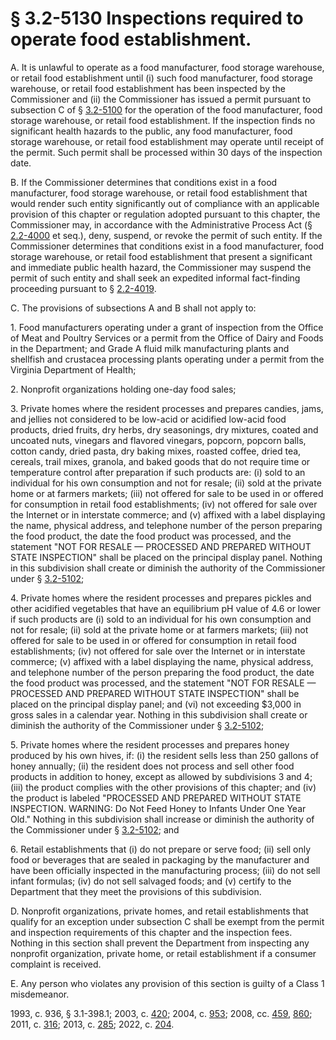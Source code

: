 # § 3.2-5130 Inspections required to operate food establishment.

<p>A. It is unlawful to operate as a food manufacturer, food storage warehouse, or retail food establishment until (i) such food manufacturer, food storage warehouse, or retail food establishment has been inspected by the Commissioner and (ii) the Commissioner has issued a permit pursuant to subsection C of § <a href='/vacode/3.2-5100/'>3.2-5100</a> for the operation of the food manufacturer, food storage warehouse, or retail food establishment. If the inspection finds no significant health hazards to the public, any food manufacturer, food storage warehouse, or retail food establishment may operate until receipt of the permit. Such permit shall be processed within 30 days of the inspection date.</p><p>B. If the Commissioner determines that conditions exist in a food manufacturer, food storage warehouse, or retail food establishment that would render such entity significantly out of compliance with an applicable provision of this chapter or regulation adopted pursuant to this chapter, the Commissioner may, in accordance with the Administrative Process Act (§ <a href='/vacode/2.2-4000/'>2.2-4000</a> et seq.), deny, suspend, or revoke the permit of such entity. If the Commissioner determines that conditions exist in a food manufacturer, food storage warehouse, or retail food establishment that present a significant and immediate public health hazard, the Commissioner may suspend the permit of such entity and shall seek an expedited informal fact-finding proceeding pursuant to § <a href='/vacode/2.2-4019/'>2.2-4019</a>.</p><p>C. The provisions of subsections A and B shall not apply to:</p><p>1. Food manufacturers operating under a grant of inspection from the Office of Meat and Poultry Services or a permit from the Office of Dairy and Foods in the Department; and Grade A fluid milk manufacturing plants and shellfish and crustacea processing plants operating under a permit from the Virginia Department of Health;</p><p>2. Nonprofit organizations holding one-day food sales;</p><p>3. Private homes where the resident processes and prepares candies, jams, and jellies not considered to be low-acid or acidified low-acid food products, dried fruits, dry herbs, dry seasonings, dry mixtures, coated and uncoated nuts, vinegars and flavored vinegars, popcorn, popcorn balls, cotton candy, dried pasta, dry baking mixes, roasted coffee, dried tea, cereals, trail mixes, granola, and baked goods that do not require time or temperature control after preparation if such products are: (i) sold to an individual for his own consumption and not for resale; (ii) sold at the private home or at farmers markets; (iii) not offered for sale to be used in or offered for consumption in retail food establishments; (iv) not offered for sale over the Internet or in interstate commerce; and (v) affixed with a label displaying the name, physical address, and telephone number of the person preparing the food product, the date the food product was processed, and the statement "NOT FOR RESALE — PROCESSED AND PREPARED WITHOUT STATE INSPECTION" shall be placed on the principal display panel. Nothing in this subdivision shall create or diminish the authority of the Commissioner under § <a href='/vacode/3.2-5102/'>3.2-5102</a>;</p><p>4. Private homes where the resident processes and prepares pickles and other acidified vegetables that have an equilibrium pH value of 4.6 or lower if such products are (i) sold to an individual for his own consumption and not for resale; (ii) sold at the private home or at farmers markets; (iii) not offered for sale to be used in or offered for consumption in retail food establishments; (iv) not offered for sale over the Internet or in interstate commerce; (v) affixed with a label displaying the name, physical address, and telephone number of the person preparing the food product, the date the food product was processed, and the statement "NOT FOR RESALE — PROCESSED AND PREPARED WITHOUT STATE INSPECTION" shall be placed on the principal display panel; and (vi) not exceeding $3,000 in gross sales in a calendar year. Nothing in this subdivision shall create or diminish the authority of the Commissioner under § <a href='/vacode/3.2-5102/'>3.2-5102</a>;</p><p>5. Private homes where the resident processes and prepares honey produced by his own hives, if: (i) the resident sells less than 250 gallons of honey annually; (ii) the resident does not process and sell other food products in addition to honey, except as allowed by subdivisions 3 and 4; (iii) the product complies with the other provisions of this chapter; and (iv) the product is labeled "PROCESSED AND PREPARED WITHOUT STATE INSPECTION. WARNING: Do Not Feed Honey to Infants Under One Year Old." Nothing in this subdivision shall increase or diminish the authority of the Commissioner under § <a href='/vacode/3.2-5102/'>3.2-5102</a>; and</p><p>6. Retail establishments that (i) do not prepare or serve food; (ii) sell only food or beverages that are sealed in packaging by the manufacturer and have been officially inspected in the manufacturing process; (iii) do not sell infant formulas; (iv) do not sell salvaged foods; and (v) certify to the Department that they meet the provisions of this subdivision.</p><p>D. Nonprofit organizations, private homes, and retail establishments that qualify for an exception under subsection C shall be exempt from the permit and inspection requirements of this chapter and the inspection fees. Nothing in this section shall prevent the Department from inspecting any nonprofit organization, private home, or retail establishment if a consumer complaint is received.</p><p>E. Any person who violates any provision of this section is guilty of a Class 1 misdemeanor.</p><p>1993, c. 936, § 3.1-398.1; 2003, c. <a href='http://lis.virginia.gov/cgi-bin/legp604.exe?031+ful+CHAP0420'>420</a>; 2004, c. <a href='http://lis.virginia.gov/cgi-bin/legp604.exe?041+ful+CHAP0953'>953</a>; 2008, cc. <a href='http://lis.virginia.gov/cgi-bin/legp604.exe?081+ful+CHAP0459'>459</a>, <a href='http://lis.virginia.gov/cgi-bin/legp604.exe?081+ful+CHAP0860'>860</a>; 2011, c. <a href='http://lis.virginia.gov/cgi-bin/legp604.exe?111+ful+CHAP0316'>316</a>; 2013, c. <a href='http://lis.virginia.gov/cgi-bin/legp604.exe?131+ful+CHAP0285'>285</a>; 2022, c. <a href='http://lis.virginia.gov/cgi-bin/legp604.exe?221+ful+CHAP0204'>204</a>.</p>